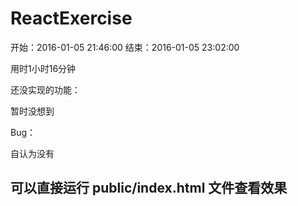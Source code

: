 # ReactExercise

开始：2016-01-05 21:46:00
结束：2016-01-05 23:02:00

用时1小时16分钟

还没实现的功能：

暂时没想到

Bug：

自认为没有

## 可以直接运行 public/index.html 文件查看效果
